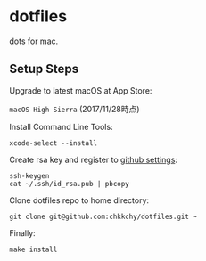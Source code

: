 # dotfiles

dots for mac.

## Setup Steps

Upgrade to latest macOS at App Store:

`macOS High Sierra` (2017/11/28時点)

Install Command Line Tools:

```
xcode-select --install
```

Create rsa key and register to [github settings](https://github.com/settings/keys):

```
ssh-keygen
cat ~/.ssh/id_rsa.pub | pbcopy
```

Clone dotfiles repo to home directory:

```
git clone git@github.com:chkkchy/dotfiles.git ~
```

Finally:

```
make install
```